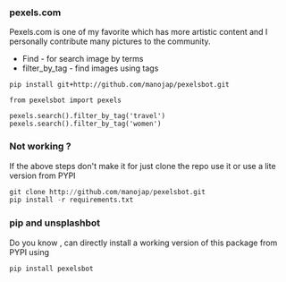 ### pexels.com
Pexels.com is one of my favorite which has more artistic content and I personally contribute many pictures to the community.
- Find - for search image by terms
- filter_by_tag - find images using tags

````
pip install git+http://github.com/manojap/pexelsbot.git

from pexelsbot import pexels

pexels.search().filter_by_tag('travel')
pexels.search().filter_by_tag('women')

```` 
### Not working ?
If the above steps don't make it for just clone the repo use it or use a lite version from PYPI 
```python
git clone http://github.com/manojap/pexelsbot.git
pip install -r requirements.txt
```
### pip and unsplashbot
 Do you know , can directly install a working version of this package from PYPI using
 
 ```python
pip install pexelsbot
```


